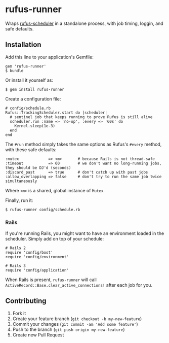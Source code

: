 # rufus-runner

Wraps [rufus-scheduler](http://github.com/jmettraux/rufus-scheduler) in a
standalone process, with job timing, loggin, and safe defaults.


## Installation

Add this line to your application's Gemfile:

    gem 'rufus-runner'
    $ bundle

Or install it yourself as:

    $ gem install rufus-runner

Create a configuration file:

    # config/schedule.rb
    Rufus::TrackingScheduler.start do |scheduler|
      # sentinel job that keeps running to prove Rufus is still alive
      scheduler.run :name => 'no-op', :every => '60s' do
        Kernel.sleep(1e-3)
      end
    end

The `#run` method simply takes the same options as Rufus's `#every` method,
with these safe defaults:

    :mutex             => <m>       # because Rails is not thread-safe
    :timeout           => 60        # we don't want no long-running jobs, they should be DJ'd (seconds)
    :discard_past      => true      # don't catch up with past jobs
    :allow_overlapping => false     # don't try to run the same job twice simultaneously

Where `<m>` is a shared, global instance of `Mutex`.

Finally, run it:

    $ rufus-runner config/schedule.rb


### Rails

If you're running Rails, you might want to have an environment loaded in the
scheduler. Simply add on top of your schedule:

    # Rails 2
    require 'config/boot'
    require 'config/environment'

    # Rails 3
    require 'config/application'

When Rails is present, `rufus-runner` will call `ActiveRecord::Base.clear_active_connections!` after each job for you.

## Contributing

1. Fork it
2. Create your feature branch (`git checkout -b my-new-feature`)
3. Commit your changes (`git commit -am 'Add some feature'`)
4. Push to the branch (`git push origin my-new-feature`)
5. Create new Pull Request
